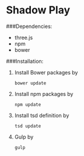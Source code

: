 Shadow Play
======

###Dependencies:
* three.js
* npm
* bower

###Installation:
1. Install Bower packages by
	```
	bower update
	```
2. Install npm packages by
	```
	npm update
	```
3. Install tsd definition by
	```
	tsd update
	```
4. Gulp by
	```
	gulp
	```